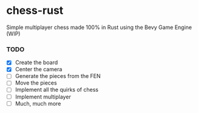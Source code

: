 # chess-rust
Simple multiplayer chess made 100% in Rust using the Bevy Game Engine (WIP)

### TODO
- [x] Create the board
- [x] Center the camera
- [ ] Generate the pieces from the FEN
- [ ] Move the pieces
- [ ] Implement all the quirks of chess
- [ ] Implement multiplayer
- [ ] Much, much more
